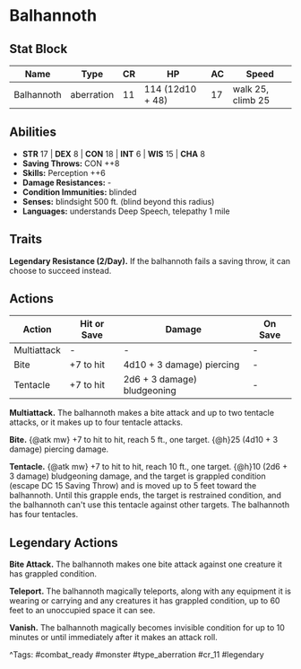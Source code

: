 # Balhannoth

## Stat Block

| Name | Type | CR | HP | AC | Speed |
|------|------|----|----|----|-------|
| Balhannoth | aberration | 11 | 114 (12d10 + 48) | 17 | walk 25, climb 25 |

## Abilities

- **STR** 17 | **DEX** 8 | **CON** 18 | **INT** 6 | **WIS** 15 | **CHA** 8
- **Saving Throws:** CON ++8  
- **Skills:** Perception ++6  
- **Damage Resistances:** -  
- **Condition Immunities:** blinded  
- **Senses:** blindsight 500 ft. (blind beyond this radius)  
- **Languages:** understands Deep Speech, telepathy 1 mile

## Traits

**Legendary Resistance (2/Day).** If the balhannoth fails a saving throw, it can choose to succeed instead.


## Actions

| Action | Hit or Save | Damage | On Save |
|--------|--------------|--------|----------|
| Multiattack | - | - | - |
| Bite | +7 to hit | 4d10 + 3 damage) piercing | - |
| Tentacle | +7 to hit | 2d6 + 3 damage) bludgeoning | - |

**Multiattack.** The balhannoth makes a bite attack and up to two tentacle attacks, or it makes up to four tentacle attacks.

**Bite.** {@atk mw} +7 to hit to hit, reach 5 ft., one target. {@h}25 (4d10 + 3 damage) piercing damage.

**Tentacle.** {@atk mw} +7 to hit to hit, reach 10 ft., one target. {@h}10 (2d6 + 3 damage) bludgeoning damage, and the target is grappled condition (escape DC 15 Saving Throw) and is moved up to 5 feet toward the balhannoth. Until this grapple ends, the target is restrained condition, and the balhannoth can't use this tentacle against other targets. The balhannoth has four tentacles.

## Legendary Actions

**Bite Attack.** The balhannoth makes one bite attack against one creature it has grappled condition.

**Teleport.** The balhannoth magically teleports, along with any equipment it is wearing or carrying and any creatures it has grappled condition, up to 60 feet to an unoccupied space it can see.

**Vanish.** The balhannoth magically becomes invisible condition for up to 10 minutes or until immediately after it makes an attack roll.



^Tags: #combat_ready #monster #type_aberration #cr_11 #legendary